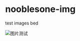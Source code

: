 # nooblesone-img
test images bed

![图片测试](https://raw.githubusercontent.com/nooblesone/nooblesone-img/main/illust_100472874_20240306_222119.jpg)